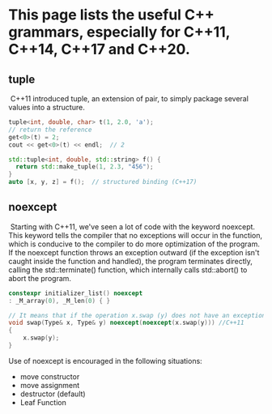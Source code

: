 # This page lists the useful C++ grammars, especially for C++11, C++14, C++17 and C++20.

## tuple

​	C++11 introduced tuple, an extension of pair, to simply package several values into a structure.

```c++
tuple<int, double, char> t(1, 2.0, 'a');
// return the reference
get<0>(t) = 2;
cout << get<0>(t) << endl;  // 2

std::tuple<int, double, std::string> f() {
  return std::make_tuple(1, 2.3, "456");
}
auto [x, y, z] = f();  // structured binding (C++17)
```

## noexcept

​	Starting with C++11, we've seen a lot of code with the keyword noexcept. This keyword tells the compiler that no exceptions will occur in the function, which is conducive to the compiler to do more optimization of the program. If the noexcept function throws an exception outward (if the exception isn't caught inside the function and handled), the program terminates directly, calling the std::terminate() function, which internally calls std::abort() to abort the program.

```c++
constexpr initializer_list() noexcept
: _M_array(0), _M_len(0) { }

// It means that if the operation x.swap (y) does not have an exception, then the function swap(Type& x, Type& y) will not have an exception
void swap(Type& x, Type& y) noexcept(noexcept(x.swap(y))) //C++11
{
	x.swap(y);
}
```

Use of noexcept is encouraged in the following situations:

- move constructor
- move assignment
- destructor (default)
- Leaf Function